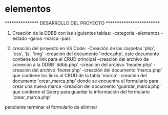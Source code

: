# elementos

***************     DESARROLLO DEL PROYECTO     ************************

1. Creación de la DDBB con las siguientes tablas:
    -categoria
    -elementos
    -estado
    -gama
    -marca
    -pais

2. creación del proyecto en VS Code:
    -Creación de las carpetas 'php', 'css', 'js', 'img'
    -creación del documento 'index.php', este documento contiene los link para el CRUD principal
    -creación del archivo de conexión a la DDBB 'ddbb.php'
    -creación del archivo 'header.php'
    -creación del archivo 'footer.php'
    -creación del documento 'marca.php' que contiene los links al CRUD de la tabla 'marca'
    -creación del documento 'crear_marca.php' donde se encuentra el formulario para crear una nueva marca
    -creación del documento 'guardar_marca.php' que contiene el Query para guardar la información del formulario 'crear_marca.php'

pendiente terminar el formulario de eliminar
